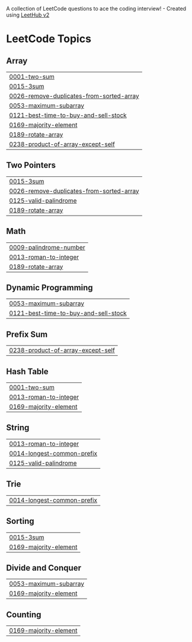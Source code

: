 A collection of LeetCode questions to ace the coding interview! - Created using [LeetHub v2](https://github.com/arunbhardwaj/LeetHub-2.0)
<!---LeetCode Topics Start-->
# LeetCode Topics
## Array
|  |
| ------- |
| [0001-two-sum](https://github.com/VinothKumar-vkv/Leetcode_solutions/tree/master/0001-two-sum) |
| [0015-3sum](https://github.com/VinothKumar-vkv/Leetcode_solutions/tree/master/0015-3sum) |
| [0026-remove-duplicates-from-sorted-array](https://github.com/VinothKumar-vkv/Leetcode_solutions/tree/master/0026-remove-duplicates-from-sorted-array) |
| [0053-maximum-subarray](https://github.com/VinothKumar-vkv/Leetcode_solutions/tree/master/0053-maximum-subarray) |
| [0121-best-time-to-buy-and-sell-stock](https://github.com/VinothKumar-vkv/Leetcode_solutions/tree/master/0121-best-time-to-buy-and-sell-stock) |
| [0169-majority-element](https://github.com/VinothKumar-vkv/Leetcode_solutions/tree/master/0169-majority-element) |
| [0189-rotate-array](https://github.com/VinothKumar-vkv/Leetcode_solutions/tree/master/0189-rotate-array) |
| [0238-product-of-array-except-self](https://github.com/VinothKumar-vkv/Leetcode_solutions/tree/master/0238-product-of-array-except-self) |
## Two Pointers
|  |
| ------- |
| [0015-3sum](https://github.com/VinothKumar-vkv/Leetcode_solutions/tree/master/0015-3sum) |
| [0026-remove-duplicates-from-sorted-array](https://github.com/VinothKumar-vkv/Leetcode_solutions/tree/master/0026-remove-duplicates-from-sorted-array) |
| [0125-valid-palindrome](https://github.com/VinothKumar-vkv/Leetcode_solutions/tree/master/0125-valid-palindrome) |
| [0189-rotate-array](https://github.com/VinothKumar-vkv/Leetcode_solutions/tree/master/0189-rotate-array) |
## Math
|  |
| ------- |
| [0009-palindrome-number](https://github.com/VinothKumar-vkv/Leetcode_solutions/tree/master/0009-palindrome-number) |
| [0013-roman-to-integer](https://github.com/VinothKumar-vkv/Leetcode_solutions/tree/master/0013-roman-to-integer) |
| [0189-rotate-array](https://github.com/VinothKumar-vkv/Leetcode_solutions/tree/master/0189-rotate-array) |
## Dynamic Programming
|  |
| ------- |
| [0053-maximum-subarray](https://github.com/VinothKumar-vkv/Leetcode_solutions/tree/master/0053-maximum-subarray) |
| [0121-best-time-to-buy-and-sell-stock](https://github.com/VinothKumar-vkv/Leetcode_solutions/tree/master/0121-best-time-to-buy-and-sell-stock) |
## Prefix Sum
|  |
| ------- |
| [0238-product-of-array-except-self](https://github.com/VinothKumar-vkv/Leetcode_solutions/tree/master/0238-product-of-array-except-self) |
## Hash Table
|  |
| ------- |
| [0001-two-sum](https://github.com/VinothKumar-vkv/Leetcode_solutions/tree/master/0001-two-sum) |
| [0013-roman-to-integer](https://github.com/VinothKumar-vkv/Leetcode_solutions/tree/master/0013-roman-to-integer) |
| [0169-majority-element](https://github.com/VinothKumar-vkv/Leetcode_solutions/tree/master/0169-majority-element) |
## String
|  |
| ------- |
| [0013-roman-to-integer](https://github.com/VinothKumar-vkv/Leetcode_solutions/tree/master/0013-roman-to-integer) |
| [0014-longest-common-prefix](https://github.com/VinothKumar-vkv/Leetcode_solutions/tree/master/0014-longest-common-prefix) |
| [0125-valid-palindrome](https://github.com/VinothKumar-vkv/Leetcode_solutions/tree/master/0125-valid-palindrome) |
## Trie
|  |
| ------- |
| [0014-longest-common-prefix](https://github.com/VinothKumar-vkv/Leetcode_solutions/tree/master/0014-longest-common-prefix) |
## Sorting
|  |
| ------- |
| [0015-3sum](https://github.com/VinothKumar-vkv/Leetcode_solutions/tree/master/0015-3sum) |
| [0169-majority-element](https://github.com/VinothKumar-vkv/Leetcode_solutions/tree/master/0169-majority-element) |
## Divide and Conquer
|  |
| ------- |
| [0053-maximum-subarray](https://github.com/VinothKumar-vkv/Leetcode_solutions/tree/master/0053-maximum-subarray) |
| [0169-majority-element](https://github.com/VinothKumar-vkv/Leetcode_solutions/tree/master/0169-majority-element) |
## Counting
|  |
| ------- |
| [0169-majority-element](https://github.com/VinothKumar-vkv/Leetcode_solutions/tree/master/0169-majority-element) |
<!---LeetCode Topics End-->